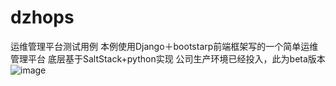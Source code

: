 # dzhops
运维管理平台测试用例
本例使用Django＋bootstarp前端框架写的一个简单运维管理平台
底层基于SaltStack+python实现
公司生产环境已经投入，此为beta版本
![image](https://github.com/gongwz/dzhops/blob/master/demo.png)

